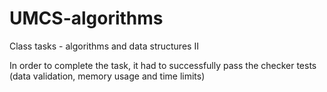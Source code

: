 # UMCS-algorithms

Class tasks - algorithms and data structures II

In order to complete the task, it had to successfully pass the checker tests (data validation, memory usage and time limits)
